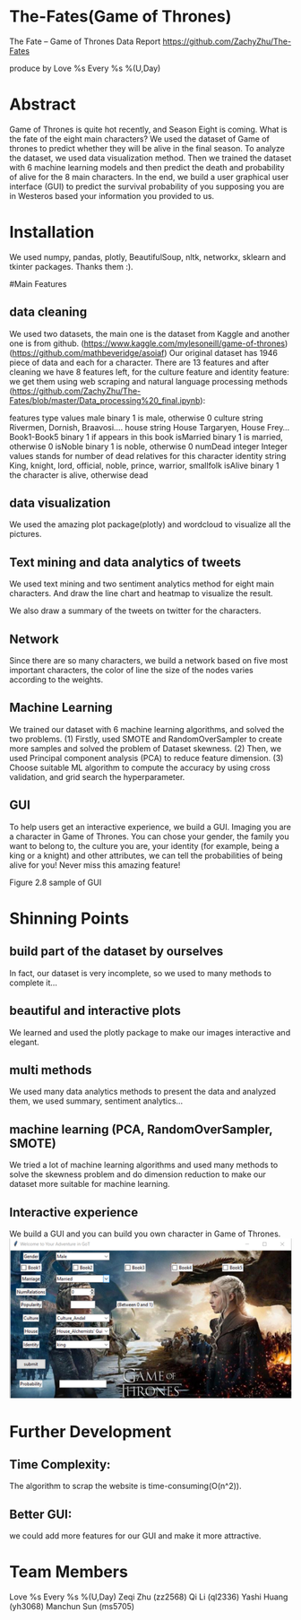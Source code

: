 # The-Fates(Game of Thrones)
The Fate – Game of Thrones
Data Report
https://github.com/ZachyZhu/The-Fates

produce by 
Love %s Every %s %(U,Day)

 




# Abstract
Game of Thrones is quite hot recently, and Season Eight is coming. What is the fate of the eight main characters? We used the dataset of Game of thrones to predict whether they will be alive in the final season. To analyze the dataset, we used data visualization method. Then we trained the dataset with 6 machine learning models and then predict the death and probability of alive for the 8 main characters. In the end, we build a user graphical user interface (GUI) to predict the survival probability of you supposing you are in Westeros based your information you provided to us.


# Installation
We used numpy, pandas, plotly, BeautifulSoup, nltk, networkx, sklearn and tkinter packages.
Thanks them :).


#Main Features
## data cleaning
We used two datasets, the main one is the dataset from Kaggle and another one is from github. (https://www.kaggle.com/mylesoneill/game-of-thrones) 
(https://github.com/mathbeveridge/asoiaf)
Our original dataset has 1946 piece of data and each for a character. There are 13 features and after cleaning we have 8 features left, for the culture feature and identity feature: we get them using web scraping and natural language processing methods 
(https://github.com/ZachyZhu/The-Fates/blob/master/Data_processing%20_final.ipynb):

features	type	values
male	binary	1 is male, otherwise 0
culture	string	Rivermen, Dornish, Braavosi….
house	string	House Targaryen, House Frey…
Book1-Book5	binary	1 if appears in this book
isMarried	binary	1 is married, otherwise 0
isNoble	binary	1 is noble, otherwise 0
numDead	integer	Integer values stands for number of dead relatives for this character
identity	string	King, knight, lord, official, noble, prince, warrior, smallfolk
isAlive	binary	1 the character is alive, otherwise dead













##  data visualization
We used the amazing plot package(plotly) and wordcloud to visualize all the pictures.
         
                    
## Text mining and data analytics of tweets
We used text mining and two sentiment analytics method for eight main characters. And draw the line chart and heatmap to visualize the result. 
        

We also draw a summary of the tweets on twitter for the characters.

## Network
Since there are so many characters, we build a network based on five most important characters, the color of line the size of the nodes varies according to the weights.

                      


## Machine Learning
We trained our dataset with 6 machine learning algorithms, and solved the two problems.
(1) Firstly, used SMOTE and RandomOverSampler to create more samples and solved the problem of Dataset skewness.
(2) Then, we used Principal component analysis (PCA) to reduce feature dimension.
(3) Choose suitable ML algorithm to compute the accuracy by using cross validation, and grid search the hyperparameter.



## GUI
To help users get an interactive experience, we build a GUI. Imaging you are a character in Game of Thrones. You can chose your gender, the family you want to belong to, the culture you are, your identity (for example, being a king or a knight) and other attributes, we can tell the probabilities of being alive for you! Never miss this amazing feature!
 
Figure 2.8 sample of GUI

# Shinning Points
## build part of the dataset by ourselves
In fact, our dataset is very incomplete, so we used to many methods to complete it…
## beautiful and interactive plots
We learned and used the plotly package to make our images interactive and elegant.
## multi methods
We used many data analytics methods to present the data and analyzed them, we used summary, sentiment analytics…
## machine learning (PCA, RandomOverSampler, SMOTE)
We tried a lot of machine learning algorithms and used many methods to solve the skewness problem and do dimension reduction to make our dataset more suitable for machine learning.
## Interactive experience
We build a GUI and you can build you own character in Game of Thrones.
![](https://github.com/ZachyZhu/The-Fates/blob/master/Game%20of%20Thrones%20GUI.jpg)

# Further Development
## Time Complexity: 
The algorithm to scrap the website is time-consuming(O(n^2)).
## Better GUI: 
we could add more features for our GUI and make it more attractive.


# Team Members
Love %s Every %s %(U,Day)
Zeqi Zhu (zz2568)
Qi Li (ql2336)
Yashi Huang (yh3068)
Manchun Sun (ms5705)

